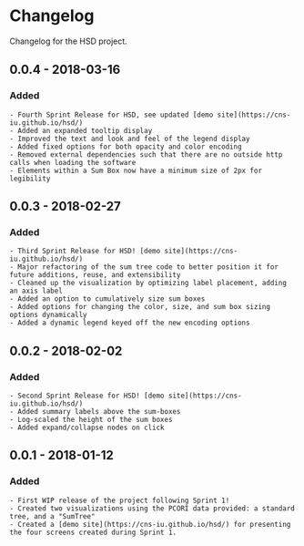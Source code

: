 # Changelog

Changelog for the HSD project.

## 0.0.4 - 2018-03-16
### Added
    - Fourth Sprint Release for HSD, see updated [demo site](https://cns-iu.github.io/hsd/)
    - Added an expanded tooltip display
    - Improved the text and look and feel of the legend display
    - Added fixed options for both opacity and color encoding
    - Removed external dependencies such that there are no outside http calls when loading the software
    - Elements within a Sum Box now have a minimum size of 2px for legibility

## 0.0.3 - 2018-02-27
### Added
    - Third Sprint Release for HSD! [demo site](https://cns-iu.github.io/hsd/)
    - Major refactoring of the sum tree code to better position it for future additions, reuse, and extensibility
    - Cleaned up the visualization by optimizing label placement, adding an axis label
    - Added an option to cumulatively size sum boxes
    - Added options for changing the color, size, and sum box sizing options dynamically
    - Added a dynamic legend keyed off the new encoding options

## 0.0.2 - 2018-02-02
### Added
    - Second Sprint Release for HSD! [demo site](https://cns-iu.github.io/hsd/)
    - Added summary labels above the sum-boxes
    - Log-scaled the height of the sum boxes
    - Added expand/collapse nodes on click

## 0.0.1 - 2018-01-12
### Added
    - First WIP release of the project following Sprint 1!
    - Created two visualizations using the PCORI data provided: a standard tree, and a "SumTree"
    - Created a [demo site](https://cns-iu.github.io/hsd/) for presenting the four screens created during Sprint 1.
